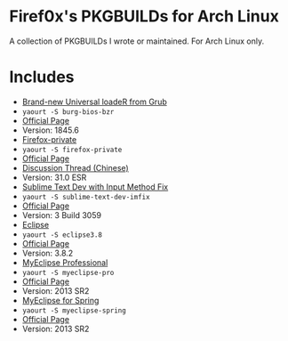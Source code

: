 # Firef0x's PKGBUILDs for Arch Linux

  A collection of PKGBUILDs I wrote or maintained. For Arch Linux only.


# Includes

*  [Brand-new Universal loadeR from Grub][9]
  *  `yaourt -S burg-bios-bzr`
  *  [Official Page][8]
  *  Version: 1845.6
*  [Firefox-private][1]
  *  `yaourt -S firefox-private`
  *  [Official Page][5]
  *  [Discussion Thread (Chinese)][12]
  *  Version: 31.0 ESR
*  [Sublime Text Dev with Input Method Fix][2]
  *  `yaourt -S sublime-text-dev-imfix`
  *  [Official Page][6]
  *  Version: 3 Build 3059
*  [Eclipse][10]
  *  `yaourt -S eclipse3.8`
  *  [Official Page][11]
  *  Version: 3.8.2
*  [MyEclipse Professional][3]
  *  `yaourt -S myeclipse-pro`
  *  [Official Page][7]
  *  Version: 2013 SR2
*  [MyEclipse for Spring][4]
  *  `yaourt -S myeclipse-spring`
  *  [Official Page][7]
  *  Version: 2013 SR2

[1]: https://aur.archlinux.org/packages/firefox-private/
[2]: https://aur.archlinux.org/packages/sublime-text-dev-imfix/
[3]: https://aur.archlinux.org/packages/myeclipse-pro/
[4]: https://aur.archlinux.org/packages/myeclipse-spring/
[5]: https://www.mozilla.org/firefox/
[6]: http://www.sublimetext.com/3
[7]: http://www.myeclipseide.com/
[8]: https://code.google.com/p/burg/
[9]: https://aur.archlinux.org/packages/burg-bios-bzr/
[10]: https://aur.archlinux.org/packages/eclipse3.8/
[11]: http://www.eclipse.org/
[12]: http://bbs.kafan.cn/thread-1611465-1-1.html

